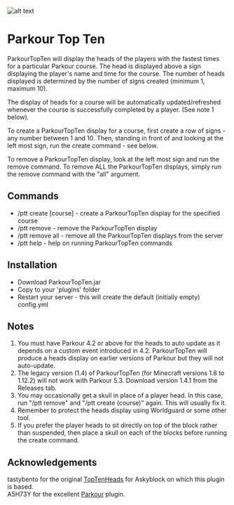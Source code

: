 ![alt text](https://www.spigotmc.org/attachments/2019-02-25_11-50-03-png.407332/ "Parkour Top Ten")

# Parkour Top Ten

ParkourTopTen will display the heads of the players with the fastest times for a particular Parkour course. The head is displayed above a sign displaying the player's name and time for the course. The number of heads displayed is determined by the number of signs created (minimum 1, maximum 10).

The display of heads for a course will be automatically updated/refreshed whenever the course is successfully completed by a player. (See note 1 below).

To create a ParkourTopTen display for a course, first create a row of signs - any number between 1 and 10. Then, standing in front of and looking at the left most sign, run the create command - see below.

To remove a ParkourTopTen display, look at the left most sign and run the remove command.
To remove ALL the ParkourTopTen displays, simply run the remove command with the "all" argument.

## Commands
* /ptt create [course] - create a ParkourTopTen display for the specified course
* /ptt remove - remove the ParkourTopTen display
* /ptt remove all - remove all the ParkourTopTen displays from the server
* /ptt help - help on running ParkourTopTen commands

## Installation
* Download ParkourTopTen.jar
* Copy to your 'plugins' folder
* Restart your server - this will create the default (initially empty) config.yml

## Notes
1. You must have Parkour 4.2 or above for the heads to auto update as it depends on a custom event introduced in 4.2. ParkourTopTen will produce a heads display on earlier versions of Parkour but they will not auto-update.
2. The legacy version (1.4) of ParkourTopTen (for Minecraft versions 1.8 to 1.12.2) will not work with Parkour 5.3. Download version 1.4.1 from the Releases tab.
3. You may occasionally get a skull in place of a player head. In this case, run "/ptt remove" and "/ptt create (course)" again. This will usually fix it.
4. Remember to protect the heads display using Worldguard or some other tool.
5. If you prefer the player heads to sit directly on top of the block rather than suspended, then place a skull on each of the blocks before running the create command.


## Acknowledgements
tastybento for the original [TopTenHeads](https://github.com/tastybento/TopTenHeads) for Askyblock on which this plugin is based.<br>
A5H73Y for the excellent [Parkour](https://github.com/A5H73Y/Parkour) plugin.

